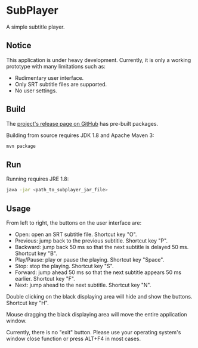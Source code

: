 SubPlayer
=========
A simple subtitle player.

## Notice
This application is under heavy development. Currently, it is only a working prototype with many limitations such as:

- Rudimentary user interface.
- Only SRT subtitle files are supported.
- No user settings.

## Build
The [project's release page on GitHub](https://github.com/zzpxyx/subplayer/releases) has pre-built packages.

Building from source requires JDK 1.8 and Apache Maven 3:

``` bash
mvn package
```

## Run
Running requires JRE 1.8:

``` bash
java -jar <path_to_subplayer_jar_file>
```

## Usage
From left to right, the buttons on the user interface are:

- Open: open an SRT subtitle file. Shortcut key "O".
- Previous: jump back to the previous subtitle. Shortcut key "P".
- Backward: jump back 50 ms so that the next subtitle is delayed 50 ms. Shortcut key "B".
- Play/Pause: play or pause the playing. Shortcut key "Space".
- Stop: stop the playing. Shortcut key "S".
- Forward: jump ahead 50 ms so that the next subtitle appears 50 ms earlier. Shortcut key "F".
- Next: jump ahead to the next subtitle. Shortcut key "N".

Double clicking on the black displaying area will hide and show the buttons. Shortcut key "H".

Mouse dragging the black displaying area will move the entire application window. 

Currently, there is no "exit" button. Please use your operating system's window close function or press ALT+F4 in most cases.
